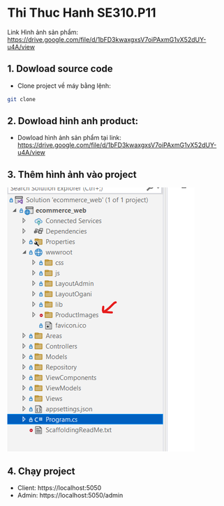 # Thi Thuc Hanh SE310.P11

Link Hình ảnh sản phẩm: https://drive.google.com/file/d/1bFD3kwaxgxsV7oiPAxmG1vX52dUY-u4A/view

## 1. Dowload source code
- Clone project về máy bằng lệnh: 
```sh
git clone
```

## 2. Dowload hinh anh product: 
- Dowload hình ảnh sản phẩm tại link: https://drive.google.com/file/d/1bFD3kwaxgxsV7oiPAxmG1vX52dUY-u4A/view

## 3. Thêm hình ảnh vào project
![Add folder](./assets/imageproduct.png)

## 4. Chạy project
- Client: https://localhost:5050
- Admin: https://localhost:5050/admin

